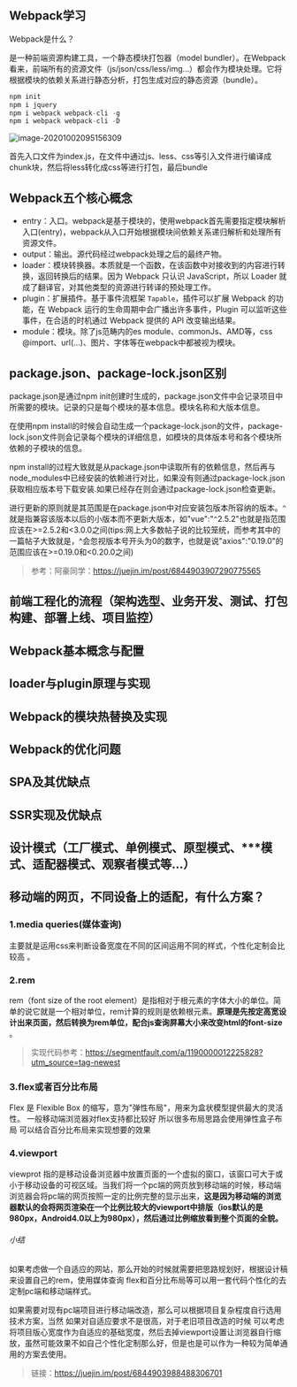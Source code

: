 ## Webpack学习

Webpack是什么？

是一种前端资源构建工具，一个静态模块打包器（model bundler）。在Webpack看来，前端所有的资源文件（js/json/css/less/img...）都会作为模块处理。它将根据模块的依赖关系进行静态分析，打包生成对应的静态资源（bundle）。

```js
npm init
npm i jquery
npm i webpack webpack-cli -g
npm i webpack webpack-cli -D
```

![image-20201002095156309](https://tva1.sinaimg.cn/large/007S8ZIlly1gjar3b4kanj31780u07fu.jpg)

首先入口文件为index.js，在文件中通过js、less、css等引入文件进行编译成chunk块，然后将less转化成css等进行打包，最后bundle

## Webpack五个核心概念

- entry：入口。webpack是基于模块的，使用webpack首先需要指定模块解析入口(entry)，webpack从入口开始根据模块间依赖关系递归解析和处理所有资源文件。
- output：输出。源代码经过webpack处理之后的最终产物。
- loader：模块转换器。本质就是一个函数，在该函数中对接收到的内容进行转换，返回转换后的结果。因为 Webpack 只认识 JavaScript，所以 Loader 就成了翻译官，对其他类型的资源进行转译的预处理工作。
- plugin：扩展插件。基于事件流框架 `Tapable`，插件可以扩展 Webpack 的功能，在 Webpack 运行的生命周期中会广播出许多事件，Plugin 可以监听这些事件，在合适的时机通过 Webpack 提供的 API 改变输出结果。
- module：模块。除了js范畴内的es module、commonJs、AMD等，css @import、url(...)、图片、字体等在webpack中都被视为模块。


## package.json、package-lock.json区别

package.json是通过npm init创建时生成的，package.json文件中会记录项目中所需要的模块。记录的只是每个模块的基本信息。模块名称和大版本信息。

在使用npm install的时候会自动生成一个package-lock.json的文件，package-lock.json文件则会记录每个模块的详细信息，如模块的具体版本号和各个模块所依赖的子模块的信息。

npm install的过程大致就是从package.json中读取所有的依赖信息，然后再与node_modules中已经安装的依赖进行对比，如果没有则通过package-lock.json获取相应版本号下载安装.如果已经存在则会通过package-lock.json检查更新。

进行更新的原则就是其范围是在package.json中对应安装包版本所容纳的版本。`^`就是指兼容该版本以后的小版本而不更新大版本，如"vue":"`^`2.5.2"也就是指范围应该在>=2.5.2和<3.0.0之间(tips:网上大多数帖子说的比较笼统，而参考其中的一篇帖子大致就是，^会忽视版本号开头为0的数字，也就是说"axios":"0.19.0"的范围应该在>=0.19.0和<0.20.0之间)

> 参考：阿豪同学：https://juejin.im/post/6844903907290775565

## 前端工程化的流程（架构选型、业务开发、测试、打包构建、部署上线、项目监控）

## Webpack基本概念与配置

## loader与plugin原理与实现

## Webpack的模块热替换及实现

## Webpack的优化问题

##  SPA及其优缺点

## SSR实现及优缺点

## 设计模式（工厂模式、单例模式、原型模式、***模式、适配器模式、观察者模式等...）



## 移动端的网页，不同设备上的适配，有什么方案？

### 1.media queries(媒体查询) 

主要就是运用css来判断设备宽度在不同的区间运用不同的样式，个性化定制会比较高 。

### 2.rem

rem（font size of the root element）是指相对于根元素的字体大小的单位。简单的说它就是一个相对单位，rem计算的规则是依赖根元素。**原理是先按定高宽设计出来页面，然后转换为rem单位，配合js查询屏幕大小来改变html的font-size** 。

> 实现代码参考：https://segmentfault.com/a/1190000012225828?utm_source=tag-newest

### 3.flex或者百分比布局

Flex 是 Flexible Box 的缩写，意为"弹性布局"，用来为盒状模型提供最大的灵活性。 一般移动端浏览器对flex支持都比较好 所以很多布局思路会使用弹性盒子布局 可以结合百分比布局来实现想要的效果

### 4.viewport

viewprot 指的是移动设备浏览器中放置页面的一个虚拟的窗口，该窗口可大于或小于移动设备的可视区域。当我们将一个pc端的网页放到移动端的时候，移动端浏览器会将pc端的网页按照一定的比例完整的显示出来，**这是因为移动端的浏览器默认的会将网页渲染在一个比例比较大的viewport中排版（ios默认的是980px，Android4.0以上为980px），然后通过比例缩放看到整个页面的全貌。**

###### 小结

如果考虑做一个自适应的网站，那么开始的时候就需要把思路规划好，根据设计稿来设置自己的rem，使用媒体查询 flex和百分比布局等可以用一套代码个性化的去定制pc端和移动端样式。

如果需要对现有pc端项目进行移动端改造，那么可以根据项目复杂程度自行选用技术方案，当然 如果对自适应要求不是很高，对于老旧项目改造的时候 可以考虑将项目版心宽度作为自适应的基础宽度，然后去掉viewport设置让浏览器自行缩放，虽然可能效果不如自己个性化定制那么好，但是也是可以作为一种较为简单通用的方案去使用。

> 链接：https://juejin.im/post/6844903988488306701


